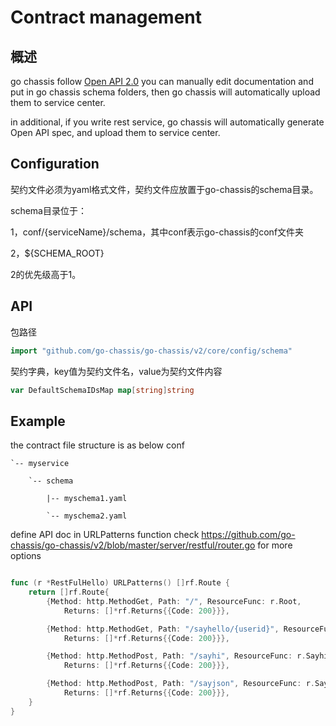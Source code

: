 # Contract management
## 概述
go chassis follow [Open API 2.0](https://github.com/OAI/OpenAPI-Specification/blob/master/versions/2.0.md)
you can manually edit documentation and put in go chassis schema folders, 
then go chassis will automatically upload them to service center.

in additional, if you write rest service, go chassis will automatically generate Open API spec, 
and upload them to service center.

## Configuration

契约文件必须为yaml格式文件，契约文件应放置于go-chassis的schema目录。

schema目录位于：

1，conf/{serviceName}/schema，其中conf表示go-chassis的conf文件夹

2，${SCHEMA\_ROOT}

2的优先级高于1。

## API

包路径

```go
import "github.com/go-chassis/go-chassis/v2/core/config/schema"
```

契约字典，key值为契约文件名，value为契约文件内容

```go
var DefaultSchemaIDsMap map[string]string
```



## Example
the contract file structure is as below
    conf
    
    `-- myservice
    
        `-- schema
	
            |-- myschema1.yaml
	    
            `-- myschema2.yaml


define API doc in URLPatterns function 
check https://github.com/go-chassis/go-chassis/v2/blob/master/server/restful/router.go for more options

```go

func (r *RestFulHello) URLPatterns() []rf.Route {
	return []rf.Route{
		{Method: http.MethodGet, Path: "/", ResourceFunc: r.Root,
			Returns: []*rf.Returns{{Code: 200}}},

		{Method: http.MethodGet, Path: "/sayhello/{userid}", ResourceFunc: r.Sayhello,
			Returns: []*rf.Returns{{Code: 200}}},

		{Method: http.MethodPost, Path: "/sayhi", ResourceFunc: r.Sayhi,
			Returns: []*rf.Returns{{Code: 200}}},

		{Method: http.MethodPost, Path: "/sayjson", ResourceFunc: r.SayJSON,
			Returns: []*rf.Returns{{Code: 200}}},
	}
}
```

